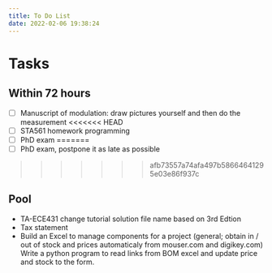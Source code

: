 ```yaml
---
title: To Do List
date: 2022-02-06 19:38:24
---
```


# Tasks

## Within 72 hours
- [ ] Manuscript of modulation: draw pictures yourself and then do the measurement
<<<<<<< HEAD
- [ ] STA561 homework programming
- [ ] PhD exam
=======
- [ ] PhD exam, postpone it as late as possible
>>>>>>> afb73557a74afa497b58664641295e03e86f937c

## Pool
- TA-ECE431 change tutorial solution file name based on 3rd Edtion
- Tax statement
- Build an Excel to manage components for a project (general; obtain in / out of stock and prices automaticaly from mouser.com and digikey.com) Write a python program to read links from BOM excel and update price and stock to the form.


